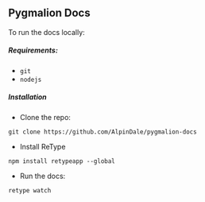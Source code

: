 ## Pygmalion Docs

To run the docs locally:

##### Requirements:
- `git`
- `nodejs`

##### Installation 

- Clone the repo:
```
git clone https://github.com/AlpinDale/pygmalion-docs
```
- Install ReType
```
npm install retypeapp --global
```
- Run the docs:
```
retype watch
```